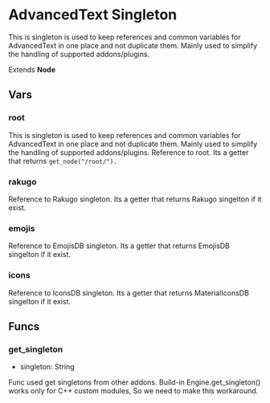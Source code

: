 # AdvancedText Singleton

This is singleton is used to keep references and common variables
for AdvancedText in one place and not duplicate them.
Mainly used to simplify the handling of supported addons/plugins.

Extends **Node**

## Vars

### root

This is singleton is used to keep references and common variables
for AdvancedText in one place and not duplicate them.
Mainly used to simplify the handling of supported addons/plugins.
Reference to root. Its a getter that returns `get_node("/root/").`

### rakugo

Reference to Rakugo singleton.
Its a getter that returns Rakugo singelton if it exist.

### emojis

Reference to EmojisDB singleton.
Its a getter that returns EmojisDB singelton if it exist.

### icons

Reference to IconsDB singleton.
Its a getter that returns MaterialIconsDB singelton if it exist.

## Funcs

### get_singleton

- singleton: String

Func used get singletons from other addons.
Build-in Engine.get_singleton() works only for C++ custom modules,
So we need to make this workaround.
